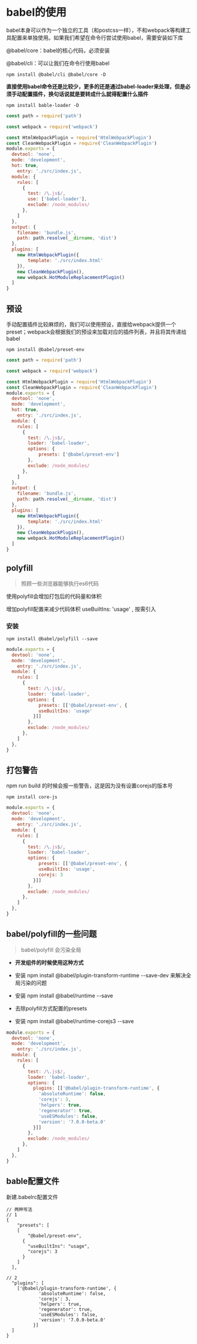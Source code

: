 # babel的使用

babel本身可以作为一个独立的工具（和postcss一样），不和webpack等构建工具配置来单独使用。如果我们希望在命令行尝试使用babel，需要安装如下库

@babel/core：babel的核心代码，必须安装

@babel/cli：可以让我们在命令行使用babel

```
npm install @babel/cli @babel/core -D
```

**直接使用babel命令还是比较少，更多的还是通过babel-loader来处理，但是必须手动配置插件，换句话说就是要转成什么就得配置什么插件**

```
npm install bable-loader -D
```

```js
const path = require('path')

const webpack = require('webpack')

const HtmlWebpackPlugin = require('HtmlWebpackPlugin')
const CleanWebpackPlugin = require('CleanWebpackPlugin')
module.exports = {
  devtool: 'none',
  mode: 'development',
  hot: true,
	entry: './src/index.js',
  module: {
  	rules: [
      {
      	test: /\.js$/,
        use: ['babel-loader'],
        exclude: /node_modules/
      },
    ]
  },
  output: {
  	filename: 'bundle.js',
    path: path.resolve(__dirname, 'dist')
  },
  plugins: [
  	new HtmlWebpackPlugin({
    	template: './src/index.html'
    }),
    new CleanWebpackPlugin(),
    new webpack.HotModuleReplacementPlugin()
  ]
}
```



## 预设

手动配置插件比较麻烦的，我们可以使用预设，直接给webpack提供一个 preset；webpack会根据我们的预设来加载对应的插件列表，并且将其传递给babel

```
npm install @babel/preset-env
```

```js
const path = require('path')

const webpack = require('webpack')

const HtmlWebpackPlugin = require('HtmlWebpackPlugin')
const CleanWebpackPlugin = require('CleanWebpackPlugin')
module.exports = {
  devtool: 'none',
  mode: 'development',
  hot: true,
	entry: './src/index.js',
  module: {
  	rules: [
      {
      	test: /\.js$/,
        loader: 'babel-loader',
        options: {
        	presets: ['@babel/preset-env']
        },
        exclude: /node_modules/
      },
    ]
  },
  output: {
  	filename: 'bundle.js',
    path: path.resolve(__dirname, 'dist')
  },
  plugins: [
  	new HtmlWebpackPlugin({
    	template: './src/index.html'
    }),
    new CleanWebpackPlugin(),
    new webpack.HotModuleReplacementPlugin()
  ]
}
```

## polyfill

> 照顾一些浏览器能够执行es6代码

使用polyfill会增加打包后的代码量和体积

增加polyfill配置来减少代码体积 useBuiltIns: 'usage' , 按需引入

### 安装

```
npm install @babel/polyfill --save
```

```js
module.exports = {
  devtool: 'none',
  mode: 'development',
	entry: './src/index.js',
  module: {
  	rules: [
      {
      	test: /\.js$/,
        loader: 'babel-loader',
        options: {
        	presets: [['@babel/preset-env', {
          	useBuiltIns: 'usage'
          }]]
        },
        exclude: /node_modules/
      },
    ]
  },
}
```

## 打包警告

npm run build 的时候会报一些警告，这是因为没有设置corejs的版本号

```
npm install core-js 
```

```js
module.exports = {
  devtool: 'none',
  mode: 'development',
	entry: './src/index.js',
  module: {
  	rules: [
      {
      	test: /\.js$/,
        loader: 'babel-loader',
        options: {
        	presets: [['@babel/preset-env', {
          	useBuiltIns: 'usage',
            corejs: 3
          }]]
        },
        exclude: /node_modules/
      },
    ]
  },
}
```

## babel/polyfill的一些问题

> babel/polyfill 会污染全局

- **开发组件的时候使用这种方式**

- 安装 npm install @babel/plugin-transform-runtime --save-dev 来解决全局污染的问题
- 安装 npm install @babel/runtime --save
- 去除polyfill方式配置的presets
- 安装 npm install @babel/runtime-corejs3 --save

```js
module.exports = {
  devtool: 'none',
  mode: 'development',
	entry: './src/index.js',
  module: {
  	rules: [
      {
      	test: /\.js$/,
        loader: 'babel-loader',
        options: {
          plugins: [['@babel/plugin-transform-runtime', {
          	'absoluteRuntime': false,
            'corejs': 3,
            'helpers': true,
            'regenerator': true,
            'useESModules': false,
            'version': '7.0.0-beta.0'
          }]]
        },
        exclude: /node_modules/
      },
    ]
  },
}
```



## bable配置文件

新建.babelrc配置文件

```JS
// 两种写法
// 1
{
	"presets": [
  	[
    	"@babel/preset-env",
      {
      	"useBuiltIns": "usage",
        "corejs": 3
      }
    ]
  ],
  
// 2
  "plugins": [
  	['@babel/plugin-transform-runtime', {
          	'absoluteRuntime': false,
            'corejs': 3,
            'helpers': true,
            'regenerator': true,
            'useESModules': false,
            'version': '7.0.0-beta.0'
          }]
  ]
}
```

